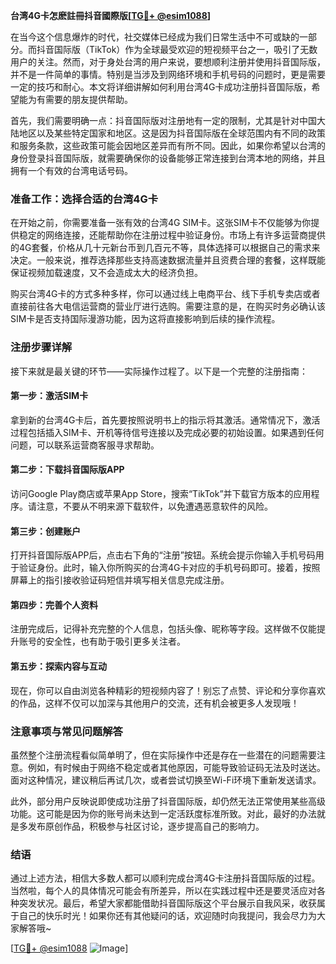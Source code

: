 **台湾4G卡怎麽註冊抖音國際版[[TG💪+ @esim1088](https://t.me/s/esim1088)]**

在当今这个信息爆炸的时代，社交媒体已经成为我们日常生活中不可或缺的一部分。而抖音国际版（TikTok）作为全球最受欢迎的短视频平台之一，吸引了无数用户的关注。然而，对于身处台湾的用户来说，要想顺利注册并使用抖音国际版，并不是一件简单的事情。特别是当涉及到网络环境和手机号码的问题时，更是需要一定的技巧和耐心。本文将详细讲解如何利用台湾4G卡成功注册抖音国际版，希望能为有需要的朋友提供帮助。

首先，我们需要明确一点：抖音国际版对注册地有一定的限制，尤其是针对中国大陆地区以及某些特定国家和地区。这是因为抖音国际版在全球范围内有不同的政策和服务条款，这些政策可能会因地区差异而有所不同。因此，如果你希望以台湾的身份登录抖音国际版，就需要确保你的设备能够正常连接到台湾本地的网络，并且拥有一个有效的台湾电话号码。

### **准备工作：选择合适的台湾4G卡**

在开始之前，你需要准备一张有效的台湾4G SIM卡。这张SIM卡不仅能够为你提供稳定的网络连接，还能帮助你在注册过程中验证身份。市场上有许多运营商提供的4G套餐，价格从几十元新台币到几百元不等，具体选择可以根据自己的需求来决定。一般来说，推荐选择那些支持高速数据流量并且资费合理的套餐，这样既能保证视频加载速度，又不会造成太大的经济负担。

购买台湾4G卡的方式多种多样，你可以通过线上电商平台、线下手机专卖店或者直接前往各大电信运营商的营业厅进行选购。需要注意的是，在购买时务必确认该SIM卡是否支持国际漫游功能，因为这将直接影响到后续的操作流程。

### **注册步骤详解**

接下来就是最关键的环节——实际操作过程了。以下是一个完整的注册指南：

#### **第一步：激活SIM卡**
拿到新的台湾4G卡后，首先要按照说明书上的指示将其激活。通常情况下，激活过程包括插入SIM卡、开机等待信号连接以及完成必要的初始设置。如果遇到任何问题，可以联系运营商客服寻求帮助。

#### **第二步：下载抖音国际版APP**
访问Google Play商店或苹果App Store，搜索“TikTok”并下载官方版本的应用程序。请注意，不要从不明来源下载软件，以免遭遇恶意软件的风险。

#### **第三步：创建账户**
打开抖音国际版APP后，点击右下角的“注册”按钮。系统会提示你输入手机号码用于验证身份。此时，输入你所购买的台湾4G卡对应的手机号码即可。接着，按照屏幕上的指引接收验证码短信并填写相关信息完成注册。

#### **第四步：完善个人资料**
注册完成后，记得补充完整的个人信息，包括头像、昵称等字段。这样做不仅能提升账号的安全性，也有助于吸引更多关注者。

#### **第五步：探索内容与互动**
现在，你可以自由浏览各种精彩的短视频内容了！别忘了点赞、评论和分享你喜欢的作品，这样不仅可以加深与其他用户的交流，还有机会被更多人发现哦！

### **注意事项与常见问题解答**

虽然整个注册流程看似简单明了，但在实际操作中还是存在一些潜在的问题需要注意。例如，有时候由于网络不稳定或者其他原因，可能导致验证码无法及时送达。面对这种情况，建议稍后再试几次，或者尝试切换至Wi-Fi环境下重新发送请求。

此外，部分用户反映说即使成功注册了抖音国际版，却仍然无法正常使用某些高级功能。这可能是因为你的账号尚未达到一定活跃度标准所致。对此，最好的办法就是多发布原创作品，积极参与社区讨论，逐步提高自己的影响力。

### **结语**

通过上述方法，相信大多数人都可以顺利完成台湾4G卡注册抖音国际版的过程。当然啦，每个人的具体情况可能会有所差异，所以在实践过程中还是要灵活应对各种突发状况。最后，希望大家都能借助抖音国际版这个平台展示自我风采，收获属于自己的快乐时光！如果你还有其他疑问的话，欢迎随时向我提问，我会尽力为大家解答哦~

[[TG💪+ @esim1088](https://t.me/s/esim1088) ![Image](https://i.postimg.cc/4NQfJmqS/Snipaste-2025-05-13-00-14-12.png)]